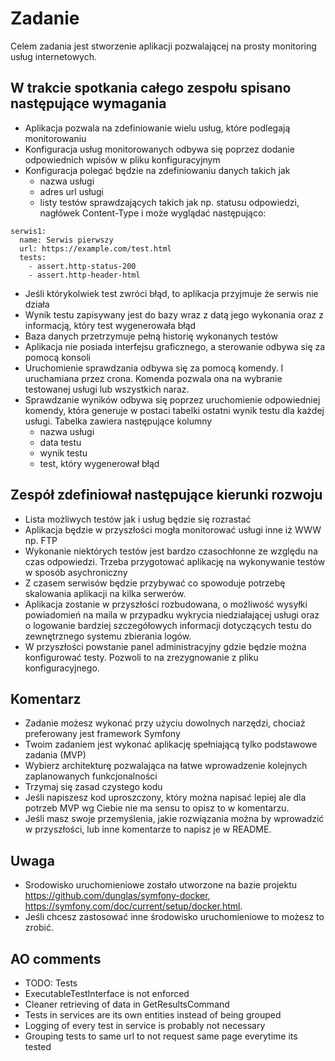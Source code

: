 # Zadanie
Celem zadania jest stworzenie aplikacji pozwalającej na prosty monitoring usług internetowych.

## W trakcie spotkania całego zespołu spisano następujące wymagania
* Aplikacja pozwala na zdefiniowanie wielu usług, które podlegają monitorowaniu
* Konfiguracja usług monitorowanych odbywa się poprzez dodanie odpowiednich wpisów w pliku konfiguracyjnym
* Konfiguracja polegać będzie na zdefiniowaniu danych takich jak
  * nazwa usługi
  * adres url usługi
  * listy testów sprawdzających takich jak np. statusu odpowiedzi, nagłówek Content-Type i może wyglądać następująco:

```
serwis1:
  name: Serwis pierwszy
  url: https://example.com/test.html
  tests:
    - assert.http-status-200
    - assert.http-header-html
```
* Jeśli którykolwiek test zwróci błąd, to aplikacja przyjmuje że serwis nie działa
* Wynik testu zapisywany jest do bazy wraz z datą jego wykonania oraz z informacją, który test wygenerowała błąd
* Baza danych przetrzymuje pełną historię wykonanych testów
* Aplikacja nie posiada interfejsu graficznego, a sterowanie odbywa się za pomocą konsoli
* Uruchomienie sprawdzania odbywa się za pomocą komendy. I uruchamiana przez crona. Komenda pozwala ona na wybranie testowanej usługi lub wszystkich naraz.
* Sprawdzanie wyników odbywa się poprzez uruchomienie odpowiedniej komendy, która generuje w postaci tabelki ostatni wynik testu dla każdej usługi. Tabelka zawiera następujące kolumny
  * nazwa usługi
  * data testu
  * wynik testu
  * test, który wygenerował błąd

## Zespół zdefiniował następujące kierunki rozwoju
* Lista możliwych testów jak i usług będzie się rozrastać
* Aplikacja będzie w przyszłości mogła monitorować usługi inne iż WWW np. FTP
* Wykonanie niektórych testów jest bardzo czasochłonne ze względu na czas odpowiedzi. Trzeba przygotować aplikację na wykonywanie testów w sposób asychroniczny
* Z czasem serwisów będzie przybywać co spowoduje potrzebę skalowania aplikacji na kilka serwerów.
* Aplikacja zostanie w przyszłości rozbudowana, o możliwość wysyłki powiadomień na maila w przypadku wykrycia niedziałającej usługi oraz o logowanie bardziej szczegółowych informacji dotyczących testu do zewnętrznego systemu zbierania logów.
* W przyszłości powstanie panel administracyjny gdzie będzie można  konfigurować testy. Pozwoli to na zrezygnowanie z pliku konfiguracyjnego.

## Komentarz
* Zadanie możesz wykonać przy użyciu dowolnych narzędzi, chociaż preferowany jest framework Symfony
* Twoim zadaniem jest wykonać aplikację spełniającą tylko podstawowe zadania (MVP)
* Wybierz architekturę pozwalająca na łatwe wprowadzenie kolejnych zaplanowanych funkcjonalności
* Trzymaj się zasad czystego kodu
* Jeśli napiszesz kod uproszczony, który można napisać lepiej ale dla potrzeb MVP wg Ciebie nie ma sensu to opisz to w komentarzu.
* Jeśli masz swoje przemyślenia, jakie rozwiązania można by wprowadzić w przyszłości, lub inne komentarze to napisz je w README.

## Uwaga
* Srodowisko uruchomieniowe zostało utworzone na bazie projektu https://github.com/dunglas/symfony-docker, https://symfony.com/doc/current/setup/docker.html.
* Jeśli chcesz zastosować inne środowisko uruchomieniowe to możesz to zrobić.


## AO comments
* TODO: Tests
* ExecutableTestInterface is not enforced
* Cleaner retrieving of data in GetResultsCommand
* Tests in services are its own entities instead of being grouped
* Logging of every test in service is probably not necessary
* Grouping tests to same url to not request same page everytime its tested
